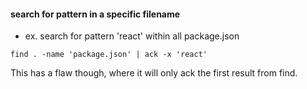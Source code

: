 
#### search for pattern in a specific filename
- ex. search for pattern 'react' within all package.json
```
find . -name 'package.json' | ack -x 'react'
```

This has a flaw though, where it will only ack the first result from find.